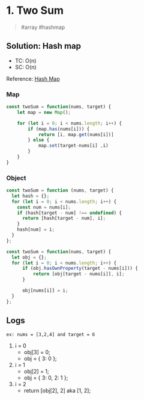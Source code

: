 # 1. Two Sum
> #array #hashmap

## Solution: Hash map
- TC: O(n)
- SC: O(n)

Reference: [Hash Map](../../notes/data-structures/hashmap.md)

### Map
```js
const twoSum = function(nums, target) {
    let map = new Map();

    for (let i = 0; i < nums.length; i++) {
        if (map.has(nums[i])) {
            return [i, map.get(nums[i])]
        } else {
            map.set(target-nums[i] ,i)
        }
    }
}
```

### Object
```js
const twoSum = function (nums, target) {
  let hash = {};
  for (let i = 0; i < nums.length; i++) {
    const num = nums[i];
    if (hash[target - num] !== undefined) {
      return [hash[target - num], i];
    }
    hash[num] = i;
  }
};

const twoSum = function(nums, target) {
  let obj = {};
  for (let i = 0; i < nums.length; i++) {
      if (obj.hasOwnProperty(target - nums[i])) {
          return [obj[target - nums[i]], i];
      }

      obj[nums[i]] = i;
  }
};
```

## Logs
`ex: nums = [3,2,4] and target = 6`
1. i = 0
     - obj[3] = 0;
     - obj = { 3: 0 };
2. i = 1
     - obj[2] = 1;
     - obj = { 3: 0, 2: 1 };
3. i = 2
     - return [obj[2], 2] aka [1, 2];
